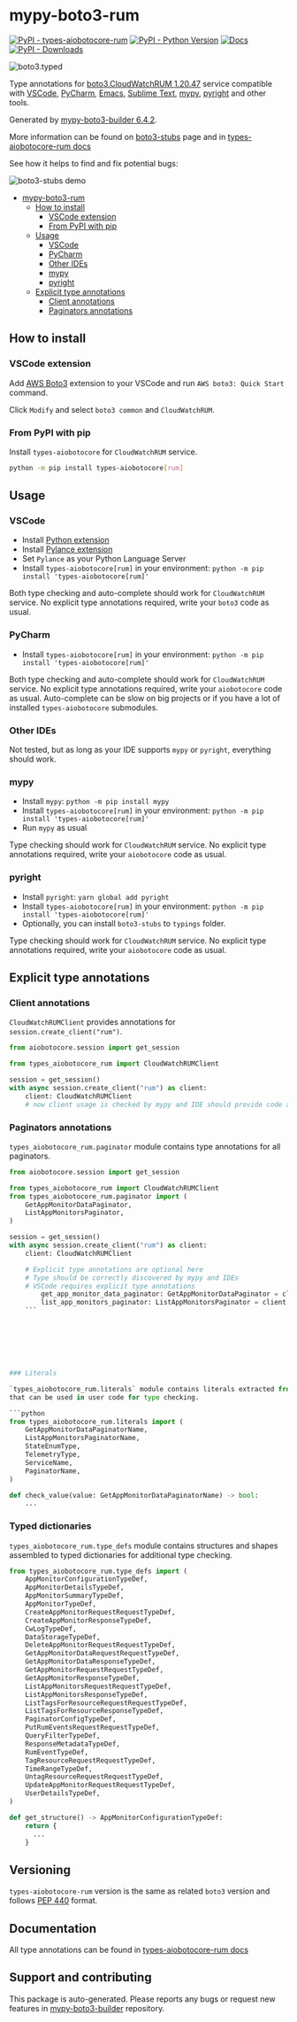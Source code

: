 <a id="mypy-boto3-rum"></a>

# mypy-boto3-rum

[![PyPI - types-aiobotocore-rum](https://img.shields.io/pypi/v/types-aiobotocore-rum.svg?color=blue)](https://pypi.org/project/types-aiobotocore-rum)
[![PyPI - Python Version](https://img.shields.io/pypi/pyversions/types-aiobotocore-rum.svg?color=blue)](https://pypi.org/project/types-aiobotocore-rum)
[![Docs](https://img.shields.io/readthedocs/mypy-boto3-builder.svg?color=blue)](https://mypy-boto3-builder.readthedocs.io/)
[![PyPI - Downloads](https://img.shields.io/pypi/dm/types-aiobotocore-rum?color=blue)](https://pypistats.org/packages/types-aiobotocore-rum)

![boto3.typed](https://github.com/vemel/mypy_boto3_builder/raw/main/logo.png)

Type annotations for
[boto3.CloudWatchRUM 1.20.47](https://boto3.amazonaws.com/v1/documentation/api/latest/reference/services/rum.html#CloudWatchRUM)
service compatible with [VSCode](https://code.visualstudio.com/),
[PyCharm](https://www.jetbrains.com/pycharm/),
[Emacs](https://www.gnu.org/software/emacs/),
[Sublime Text](https://www.sublimetext.com/),
[mypy](https://github.com/python/mypy),
[pyright](https://github.com/microsoft/pyright) and other tools.

Generated by
[mypy-boto3-builder 6.4.2](https://github.com/vemel/mypy_boto3_builder).

More information can be found on
[boto3-stubs](https://pypi.org/project/boto3-stubs/) page and in
[types-aiobotocore-rum docs](https://vemel.github.io/types_aiobotocore_docs/types_aiobotocore_rum/)

See how it helps to find and fix potential bugs:

![boto3-stubs demo](https://github.com/vemel/mypy_boto3_builder/raw/main/demo.gif)

- [mypy-boto3-rum](#mypy-boto3-rum)
  - [How to install](#how-to-install)
    - [VSCode extension](#vscode-extension)
    - [From PyPI with pip](#from-pypi-with-pip)
  - [Usage](#usage)
    - [VSCode](#vscode)
    - [PyCharm](#pycharm)
    - [Other IDEs](#other-ides)
    - [mypy](#mypy)
    - [pyright](#pyright)
  - [Explicit type annotations](#explicit-type-annotations)
    - [Client annotations](#client-annotations)
    - [Paginators annotations](#paginators-annotations)

<a id="how-to-install"></a>

## How to install

<a id="vscode-extension"></a>

### VSCode extension

Add
[AWS Boto3](https://marketplace.visualstudio.com/items?itemName=Boto3typed.boto3-ide)
extension to your VSCode and run `AWS boto3: Quick Start` command.

Click `Modify` and select `boto3 common` and `CloudWatchRUM`.

<a id="from-pypi-with-pip"></a>

### From PyPI with pip

Install `types-aiobotocore` for `CloudWatchRUM` service.

```bash
python -m pip install types-aiobotocore[rum]
```

<a id="usage"></a>

## Usage

<a id="vscode"></a>

### VSCode

- Install
  [Python extension](https://marketplace.visualstudio.com/items?itemName=ms-python.python)
- Install
  [Pylance extension](https://marketplace.visualstudio.com/items?itemName=ms-python.vscode-pylance)
- Set `Pylance` as your Python Language Server
- Install `types-aiobotocore[rum]` in your environment:
  `python -m pip install 'types-aiobotocore[rum]'`

Both type checking and auto-complete should work for `CloudWatchRUM` service.
No explicit type annotations required, write your `boto3` code as usual.

<a id="pycharm"></a>

### PyCharm

- Install `types-aiobotocore[rum]` in your environment:
  `python -m pip install 'types-aiobotocore[rum]'`

Both type checking and auto-complete should work for `CloudWatchRUM` service.
No explicit type annotations required, write your `aiobotocore` code as usual.
Auto-complete can be slow on big projects or if you have a lot of installed
`types-aiobotocore` submodules.

<a id="other-ides"></a>

### Other IDEs

Not tested, but as long as your IDE supports `mypy` or `pyright`, everything
should work.

<a id="mypy"></a>

### mypy

- Install `mypy`: `python -m pip install mypy`
- Install `types-aiobotocore[rum]` in your environment:
  `python -m pip install 'types-aiobotocore[rum]'`
- Run `mypy` as usual

Type checking should work for `CloudWatchRUM` service. No explicit type
annotations required, write your `aiobotocore` code as usual.

<a id="pyright"></a>

### pyright

- Install `pyright`: `yarn global add pyright`
- Install `types-aiobotocore[rum]` in your environment:
  `python -m pip install 'types-aiobotocore[rum]'`
- Optionally, you can install `boto3-stubs` to `typings` folder.

Type checking should work for `CloudWatchRUM` service. No explicit type
annotations required, write your `aiobotocore` code as usual.

<a id="explicit-type-annotations"></a>

## Explicit type annotations

<a id="client-annotations"></a>

### Client annotations

`CloudWatchRUMClient` provides annotations for `session.create_client("rum")`.

```python
from aiobotocore.session import get_session

from types_aiobotocore_rum import CloudWatchRUMClient

session = get_session()
with async session.create_client("rum") as client:
    client: CloudWatchRUMClient
    # now client usage is checked by mypy and IDE should provide code auto-complete
```

<a id="paginators-annotations"></a>

### Paginators annotations

`types_aiobotocore_rum.paginator` module contains type annotations for all
paginators.

````python
from aiobotocore.session import get_session

from types_aiobotocore_rum import CloudWatchRUMClient
from types_aiobotocore_rum.paginator import (
    GetAppMonitorDataPaginator,
    ListAppMonitorsPaginator,
)

session = get_session()
with async session.create_client("rum") as client:
    client: CloudWatchRUMClient

    # Explicit type annotations are optional here
    # Type should be correctly discovered by mypy and IDEs
    # VSCode requires explicit type annotations
        get_app_monitor_data_paginator: GetAppMonitorDataPaginator = client.get_paginator("get_app_monitor_data")
        list_app_monitors_paginator: ListAppMonitorsPaginator = client.get_paginator("list_app_monitors")
    ```







### Literals

`types_aiobotocore_rum.literals` module contains literals extracted from shapes
that can be used in user code for type checking.

```python
from types_aiobotocore_rum.literals import (
    GetAppMonitorDataPaginatorName,
    ListAppMonitorsPaginatorName,
    StateEnumType,
    TelemetryType,
    ServiceName,
    PaginatorName,
)

def check_value(value: GetAppMonitorDataPaginatorName) -> bool:
    ...
````

### Typed dictionaries

`types_aiobotocore_rum.type_defs` module contains structures and shapes
assembled to typed dictionaries for additional type checking.

```python
from types_aiobotocore_rum.type_defs import (
    AppMonitorConfigurationTypeDef,
    AppMonitorDetailsTypeDef,
    AppMonitorSummaryTypeDef,
    AppMonitorTypeDef,
    CreateAppMonitorRequestRequestTypeDef,
    CreateAppMonitorResponseTypeDef,
    CwLogTypeDef,
    DataStorageTypeDef,
    DeleteAppMonitorRequestRequestTypeDef,
    GetAppMonitorDataRequestRequestTypeDef,
    GetAppMonitorDataResponseTypeDef,
    GetAppMonitorRequestRequestTypeDef,
    GetAppMonitorResponseTypeDef,
    ListAppMonitorsRequestRequestTypeDef,
    ListAppMonitorsResponseTypeDef,
    ListTagsForResourceRequestRequestTypeDef,
    ListTagsForResourceResponseTypeDef,
    PaginatorConfigTypeDef,
    PutRumEventsRequestRequestTypeDef,
    QueryFilterTypeDef,
    ResponseMetadataTypeDef,
    RumEventTypeDef,
    TagResourceRequestRequestTypeDef,
    TimeRangeTypeDef,
    UntagResourceRequestRequestTypeDef,
    UpdateAppMonitorRequestRequestTypeDef,
    UserDetailsTypeDef,
)

def get_structure() -> AppMonitorConfigurationTypeDef:
    return {
      ...
    }
```

## Versioning

`types-aiobotocore-rum` version is the same as related `boto3` version and
follows [PEP 440](https://www.python.org/dev/peps/pep-0440/) format.

## Documentation

All type annotations can be found in
[types-aiobotocore-rum docs](https://vemel.github.io/types_aiobotocore_docs/types_aiobotocore_rum/)

## Support and contributing

This package is auto-generated. Please reports any bugs or request new features
in [mypy-boto3-builder](https://github.com/vemel/mypy_boto3_builder/issues/)
repository.
